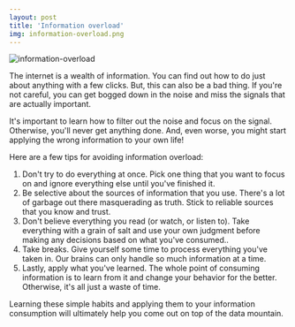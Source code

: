 ```yaml
---
layout: post
title: 'Information overload'
img: information-overload.png
---
```


![information-overload]({{site.url}}/assets/img/information-overload.png)

The internet is a wealth of information. You can find out how to do just about anything with a few clicks. But, this can also be a bad thing. If you're not careful, you can get bogged down in the noise and miss the signals that are actually important.

It's important to learn how to filter out the noise and focus on the signal. Otherwise, you'll never get anything done. And, even worse, you might start applying the wrong information to your own life!

Here are a few tips for avoiding information overload:

1. Don't try to do everything at once. Pick one thing that you want to focus on and ignore everything else until you've finished it.
2. Be selective about the sources of information that you use. There's a lot of garbage out there masquerading as truth. Stick to reliable sources that you know and trust.
3. Don't believe everything you read (or watch, or listen to). Take everything with a grain of salt and use your own judgment before making any decisions based on what you've consumed..
4. Take breaks. Give yourself some time to process everything you've taken in. Our brains can only handle so much information at a time.
5. Lastly, apply what you've learned. The whole point of consuming information is to learn from it and change your behavior for the better. Otherwise, it's all just a waste of time.

Learning these simple habits and applying them to your information consumption will ultimately help you come out on top of the data mountain.
